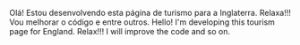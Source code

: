 Olá! Estou desenvolvendo esta página de turismo para a Inglaterra. Relaxa!!! Vou melhorar o código e entre outros.
Hello! I'm developing this tourism page for England. Relax!!! I will improve the code and so on.
